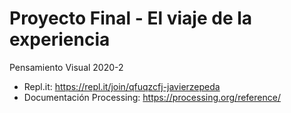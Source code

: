 # Proyecto Final - El viaje de la experiencia

Pensamiento Visual 2020-2

- Repl.it: https://repl.it/join/qfuqzcfj-javierzepeda
- Documentación Processing: https://processing.org/reference/
